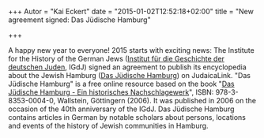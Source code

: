 +++
Autor = "Kai Eckert"
date = "2015-01-02T12:52:18+02:00"
title = "New agreement signed: Das Jüdische Hamburg"

+++

A happy new year to everyone! 2015 starts with exciting news: The Institute for the History of the German Jews (<a href="http://www.igdj-hh.de">Institut für die Geschichte der deutschen Juden</a>, IGdJ) signed an agreement to publish its encyclopedia about the Jewish Hamburg (<a href="http://dasjuedischehamburg.de/">Das Jüdische Hamburg</a>) on JudaicaLink. "Das Jüdische Hamburg" is a free online resource based on the book "<a href="http://www.wallstein-verlag.de/9783835300040-das-juedische-hamburg.html">Das Jüdische Hamburg - Ein historisches Nachschlagewerk</a>", ISBN: 978-3-8353-0004-0, Wallstein, Göttingern (2006). It was published in 2006 on the occasion of the 40th anniversary of the IGdJ. Das Jüdische Hamburg contains articles in German by notable scholars about persons, locations and events of the history of Jewish communities in Hamburg.